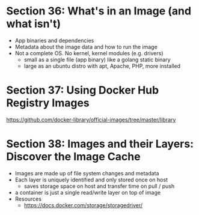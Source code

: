 # Section 36: What's in an Image (and what isn't) 
* App binaries and dependencies
* Metadata about the image data and how to run the image
* Not a complete OS. No kernel, kernel modules (e.g. drivers)
  * small as a single file (app binary) like a golang static binary
  * large as an ubuntu distro with apt, Apache, PHP, more installed

# Section 37: Using Docker Hub Registry Images
https://github.com/docker-library/official-images/tree/master/library

# Section 38: Images and their Layers: Discover the Image Cache
* Images are made up of file system changes and metadata
* Each layer is uniquely identified and only stored once on host
  * saves storage space on host and transfer time on pull / push
* a container is just a single read/write layer on top of image
* Resources
  * https://docs.docker.com/storage/storagedriver/